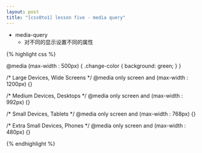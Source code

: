 ```yaml
---
layout: post
title: "[css0to1] lesson five - media query"
---
```


* media-query
  * 对不同的显示设置不同的属性

{% highlight css %}

@media (max-width : 500px) {
  .change-color {
    background: green;
  }
}

/* Large Devices, Wide Screens */
@media only screen and (max-width : 1200px) {}

/* Medium Devices, Desktops */
@media only screen and (max-width : 992px) {}

/* Small Devices, Tablets */
@media only screen and (max-width : 768px) {}

/* Extra Small Devices, Phones */
@media only screen and (max-width : 480px) {}

{% endhighlight %}